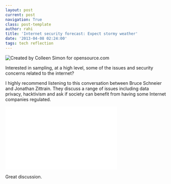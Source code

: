 ```yaml
---
layout: post
current: post
navigation: True
class: post-template
author: rahi
title: 'Internet security forecast: Expect stormy weather'
date: '2013-04-08 02:24:00'
tags: tech reflection
---
```


![Created by Colleen Simon for opensource.com][1]

Interested in sampling, at a high level, some of the issues and security concerns related to the internet?

I highly recommend listening to this conversation between Bruce Schneier and Jonathan Zittrain. They discuss a range of issues including data privacy,&nbsp;hacktivism and ask if society can benefit from having some Internet companies regulated.

<iframe width="350" height="197" src="//www.youtube.com/embed/8IdQzYuhCHA" frameborder="0" allowfullscreen></iframe>

Great discussion.

[1]: https://lh3.googleusercontent.com/jeZzxRUz8GgDQcsvQ5c2nvGBxqsAiepdxBXw-JstVYGv24r5JvDiVE-BWCVPaYFX34eIMc-mt4DLwbWrhoVVxEwyNW9xvuamjYoZxVwDB9d22V4lqT5aEj7dn6-pl80PA4pNU_1CHyguD6-aqxGxDRAi3Um0iMOUxb1cSx8eVDQT-AAFUf5RlWq65vSVdQ6wf5Da8pJeCMkB5uqfS4gPiTIhs06etPpwYMN2E_G1sMC-kxuKvuYeUcLDzcTKKQzSAFSAaFQZ8kTkz5y8x_74QvYX-tQw8GZueP_0ukZOTzmXA5IVwR9c1qhmMKAMmGwWbhC0FYKeedIgJjTrrnZYir5lduBIPAeBTm9YQpC_EZ6OtzyVX2T1ITEgoogKimVxkTtUGHLnFg2ArxwywHUNeSxyC1MIdf3GaXvtRGycs4PFbGTKfBRdiPum_yVTyj8PGfohViSzIOu3TXLIy79wnmToutosk2dwhCtcw2pcmXzPD36YPgrKZ6G8ArGDYcH_4qq9mJbzsJ1opqFORq3cnoGm4cBHoXwImWj4tJ1ImHjgPPum6oBiI81X599zOyLy4xcGQqMAtRJvOP8bkLzZ4KPrnTPYPzTN1Uepy0pvgM0CAZvUtytC8g=w500-h281-no
